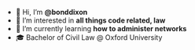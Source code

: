 - 👋 Hi, I’m **@bonddixon**
- 👀 I’m interested in **all things code related, law**
- 🌱 I’m currently learning **how to administer networks**
- 🎓 Bachelor of Civil Law @ Oxford University  
